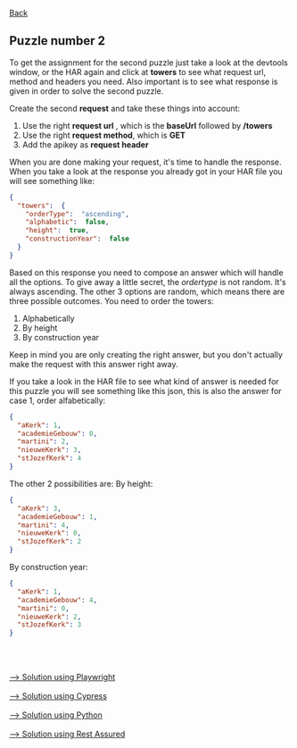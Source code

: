 [Back](02.%20puzzle1.md)

## Puzzle number 2

To get the assignment for the second puzzle just take a look at the devtools window, or the HAR again and click at **towers** to see what request url, method and headers you need. Also important is to see what response is given in order to solve the second puzzle.

Create the second **request** and take these things into account:
1. Use the right **request url** , which is the **baseUrl** followed by **/towers**
2. Use the right **request method**, which is **GET**
3. Add the apikey as **request header**

When you are done making your request, it's time to handle the response. When you take a look at the response you already got in your HAR file you will see something like:
```json
{
  "towers":  {
	"orderType":  "ascending",
	"alphabetic":  false,
	"height":  true,
	"constructionYear":  false
  }
}
``` 
Based on this response you need to compose an answer which will handle all the options. To give away a little secret, the *ordertype* is not random. It's always ascending. The other 3 options are random, which means there are three possible outcomes. You need to order the towers:
1. Alphabetically
2. By height
3. By construction year

Keep in mind you are only creating the right answer, but you don't actually make the request with this answer right away.

If you take a look in the HAR file to see what kind of answer is needed for this puzzle you will see something like this json, this is also the answer for case 1, order alfabetically:
```json
{  
  "aKerk": 1,  
  "academieGebouw": 0,  
  "martini": 2,  
  "nieuweKerk": 3,  
  "stJozefKerk": 4  
}
```
The other 2 possibilities are:
By height:
```json
{  
  "aKerk": 3,  
  "academieGebouw": 1,  
  "martini": 4,  
  "nieuweKerk": 0,  
  "stJozefKerk": 2  
}
```
By construction year:
```json
{  
  "aKerk": 1,  
  "academieGebouw": 4,  
  "martini": 0,  
  "nieuweKerk": 2,  
  "stJozefKerk": 3  
}
```
<br>
<br>

[--> Solution using Playwright](./playwright/solution-puzzle2.md)
<br>
<br>
[--> Solution using Cypress](./cypress/solution-puzzle2.md)
<br>
<br>
[--> Solution using Python](./python/solution-puzzle2.md)
<br>
<br>
[--> Solution using Rest Assured](./rest-assured/solution-puzzle2.md)
